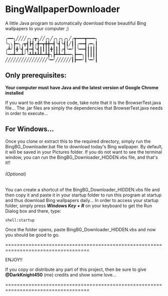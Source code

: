 # BingWallpaperDownloader
A little Java program to automatically download those beautiful Bing wallpapers to your computer ;)

╭━━╮╱╱╱╱╭╮╭┳╮╱╱╭╮╱╭╮╭╮╭╮╱╭┳━━━┳━━━╮
╰╮╮┣━╮╭┳┫┣┫╭╋━┳╋╋━┫╰┫╰┫┃╱┃┃╭━━┫╭━╮┃
╭┻╯┃╋╰┫╭┫━┫╰┫┃┃┃┃╋┃┃┃╭┫╰━╯┃╰━━┫┃┃┃┃
╰━━┻━━┻╯╰┻┻┻┻┻━┻╋╮┣┻┻━┻━━╮┣━━╮┃┃┃┃┃
╱╱╱╱╱╱╱╱╱╱╱╱╱╱╱╱╰━╯╱╱╱╱╱╱┃┣━━╯┃╰━╯┃

## Only prerequisites:
**Your computer must have Java and the latest version of Google Chrome installed**

If you want to edit the source code, take note that it is the BrowserTest.java file...
The .jar files are simply the dependencies that BrowserTest.java needs in order to execute...

## For Windows...

Once you clone or extract this to the required directory, simply run the BingBG_Downloader.bat file to
download today's Bing wallpaper. By default, it will be saved in your Pictures folder. If you do not want
to see the terminal window, you can run the BingBG_Downloader_HIDDEN.vbs file, and that's it!!

###### (Optional)
You can create a shortcut of the BingBG_Downloader_HIDDEN.vbs file and then copy it and paste it in
your startup folder to run this program at startup and thus download Bing wallpapers daily...
In order to access your startup folder, simply press ***Windows Key + R*** on your keyboard to get the Run
Dialog box and there, type:
```
shell:startup
```
Once the folder opens, paste BingBG_Downloader_HIDDEN.vbs and now you should be good to go.

===================================================================================

ENJOY!!

If you copy or distribute any part of this project, then be sure to give **@DarkKnight450** (me) credits
and show some love...

===================================================================================

